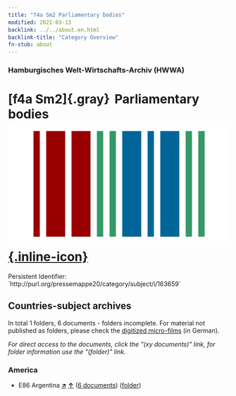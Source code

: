 ```yaml
---
title: "f4a Sm2 Parliamentary bodies"
modified: 2021-03-13
backlink: ../../about.en.html
backlink-title: "Category Overview"
fn-stub: about
---
```


### Hamburgisches Welt-Wirtschafts-Archiv (HWWA)

# [f4a Sm2]{.gray}&#8201; Parliamentary bodies &#160; [![Wikidata](/images/Wikidata-logo.svg "Wikidata"){.inline-icon}](http://www.wikidata.org/entity/Q104699647)

<div class="hint">Persistent Identifier: `http://purl.org/pressemappe20/category/subject/i/163659`</div>







## Countries-subject archives





In total 1 folders, 6 documents - folders incomplete.
For material not published as folders, please check the [digitized micro-films](/film/h1_sh.de.html) (in German).

_For direct access to the documents, click the "(xy documents)" link, for folder information use the "(folder)" link._



### America

- E86 Argentina [**&nearr;**](../../../geo/i/141692/about.en.html "Argentina (all folders)") [**&uarr;**](../../../geo/about.en.html#E86 "Country category system") (<a href="https://pm20.zbw.eu/iiifview/folder/sh/141692,163659" title="about: Argentina : Parliamentary bodies" target="_blank">6 documents</a>) ([folder](../../../../folder/sh/1416xx/141692/1636xx/163659/about.en.html))








